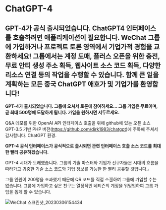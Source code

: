 # ChatGPT-4
GPT-4가 공식 출시되었습니다. ChatGPT4 인터페이스를 호출하려면 애플리케이션이 필요합니다. WeChat 그룹에 가입하거나 프로젝트 토론 영역에서 기업가적 경험을 교환하세요! 그룹에서는 계정 도매, 플러스 오픈을 위한 충전, 무료 안티 생성 주소 획득, 웹사이트 소스 코드 획득, 다양한 리소스 연결 등의 작업을 수행할 수 있습니다. 함께 큰 일을 계획하는 모든 중국 ChatGPT 애호가 및 기업가를 환영합니다!
------
**GPT-4가 출시되었습니다. 그룹에 오셔서 토론에 참여하세요... 그룹 가입은 무료이며, 곧 최대 500명에 도달하게 됩니다. 가입을 원하시면 서두르세요.**

Q&A 데모를 위한 OpenAI API 인터페이스 호출을 위해 github에 있는 오픈 소스 GPT-3.5 기반 PHP 버전(https://github.com/dirk1983/chatgpt)에 주목해 주셔서 감사합니다. ChatGPT 환경.

**GPT-4 공식 인터페이스가 공식적으로 출시되면 관련 인터페이스 호출 소스 코드를 최대한 빨리 공유하겠습니다.**

GPT-4 시대가 도래했습니다. 그룹의 기술 마스터와 기업가 선구자들은 시대의 흐름을 따라가고 귀중한 기술 소스 코드와 기업 정보를 가능한 한 빨리 공유할 것입니다.。


그룹 인원이 200명을 초과했기 때문에 QR 코드를 직접 스캔하여 그룹에 가입할 수는 없습니다. 그룹에 가입하고 싶은 친구는 열정적인 네티즌의 계정을 워밍업하여 그룹 가입을 돕게 할 수 있습니다.

![WeChat 스크린샷_20230306154434](https://user-images.githubusercontent.com/5563148/223048985-4cac05cb-acf0-4f04-aad5-1c3dcec609d0.png)
